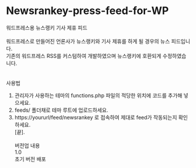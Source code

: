 # Newsrankey-press-feed-for-WP
워드프레스용 뉴스랭키 기사 제휴 피드<br />
<br />
워드프레스로 만들어진 언론사가 뉴스랭키와 기사 제휴를 하게 될 경우의 뉴스 피드입니다.<br />
기존의 워드프레스 RSS를 커스텀하여 개발하였으며 뉴스랭키에 호환되게 수정하였습니다.<br />
<br />
<br />
사용법<br />
1. 관리자가 사용하는 테마의 functions.php 파일의 적당한 위치에 코드를 추가해 넣으세요.<br />
2. feeds/ 폴더채로 테마 루트에 업로드하세요.<br>
3. https://yoururl/feed/newsrankey 로 접속하여 제대로 feed가 작동되는지 확인하세요.<br />
[끝].<br /><br /> 
버전업 내용<br />
1.0<br />
초기 버전 배포

